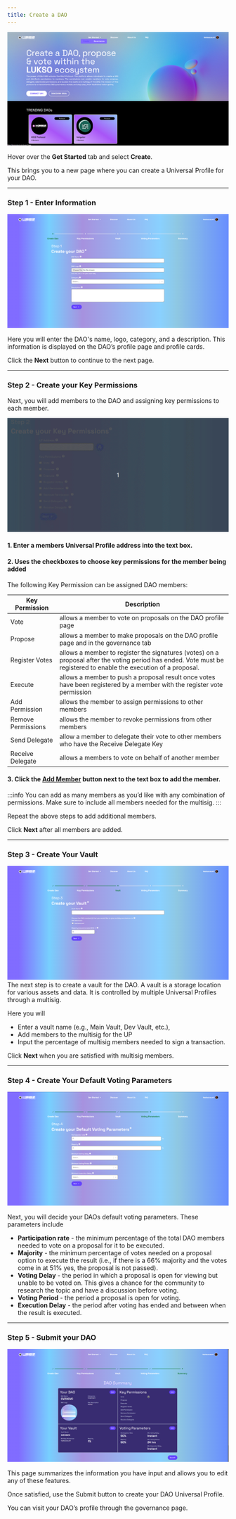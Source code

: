 ```yaml
---
title: Create a DAO
---
```




![2A](./img/step-02-create-dao/Create-A-DAO-Page-00.PNG)

Hover over the **Get Started** tab and select **Create**.

This brings you to a new page where you can create a Universal Profile for your DAO.

---

### Step 1 - Enter Information
![2B](./img/step-02-create-dao/Create-A-DAO-Page-01.PNG)

Here you will enter the DAO's name, logo, category, and a description. This information is displayed on the DAO’s profile page and profile cards.

Click the **Next** button to continue to the next page.

---

### Step 2 - Create your Key Permissions

Next, you will add members to the DAO and assigning key permissions to each member.

![2-2](./img/step-02-create-dao/2-2.gif)

#### 1. Enter a members Universal Profile address into the text box. 
#### 2. Uses the checkboxes to choose key permissions for the member being added

The following Key Permission can be assigned DAO members:

|Key Permission  |Description  |
|---------|---------|
|Vote | allows a member to vote on proposals on the DAO profile page     |
|Propose | allows a member to make proposals on the DAO profile page and in the governance tab       |
|Register Votes | allows a member to register the signatures (votes) on a proposal after the voting period has ended. Vote must be registered to enable the execution of a proposal.    |
|Execute | allows a member to push a proposal result once votes have been registered by a member with the register vote              permission|
|Add Permission | allows the member to assign permissions to other members         |
|Remove Permissions | allows the member to revoke permissions from other members         |
|Send Delegate | allow a member to delegate their vote to other members who have the Receive Delegate Key         |
|Receive Delegate   |allows a members to vote on behalf of another member         |

#### 3. Click the <u>Add Member</u> button next to the text box to add the member. 

:::info
You can add as many members as you’d like with any combination of permissions. Make sure to include all members needed for the multisig. 
:::

Repeat the above steps to add additional members. 

Click **Next** after all members are added.

---

### Step 3 - Create Your Vault
![2D](./img/step-02-create-dao/Create-A-DAO-Page-03.PNG)
The next step is to create a vault for the DAO. A vault is a storage location for various assets and data. It is controlled by multiple Universal Profiles through a multisig.

Here you will 
* Enter a vault name (e.g., Main Vault, Dev Vault, etc.), 
* Add members to the multisig for the UP
* Input the percentage of multisig members needed to sign a transaction. 

Click **Next** when you are satisfied with multisig members.

---

### Step 4 - Create Your Default Voting Parameters
![2E](./img/step-02-create-dao/Create-A-DAO-Page-04.PNG)

Next, you will decide your DAOs default voting parameters. These parameters include

- **Participation rate** - the minimum percentage of the total DAO members needed to vote on a proposal for it to be executed.
- **Majority** - the minimum percentage of votes needed on a proposal option to execute the result (i.e., if there is a 66% majority and the votes come in at 51% yes, the proposal is not passed).
- **Voting Delay** - the period in which a proposal is open for viewing but unable to be voted on. This gives a chance for the community to research the topic and have a discussion before voting.
- **Voting Period** - the period a proposal is open for voting.
- **Execution Delay** - the period after voting has ended and between when the result is executed. 

---

### Step 5 - Submit your DAO
![2E](./img/step-02-create-dao/Create-A-DAO-Page-05.PNG)

This page summarizes the information you have input and allows you to edit any of these features. 

Once satisfied, use the Submit button to create your DAO Universal Profile.

You can visit your DAO’s profile through the governance page.
